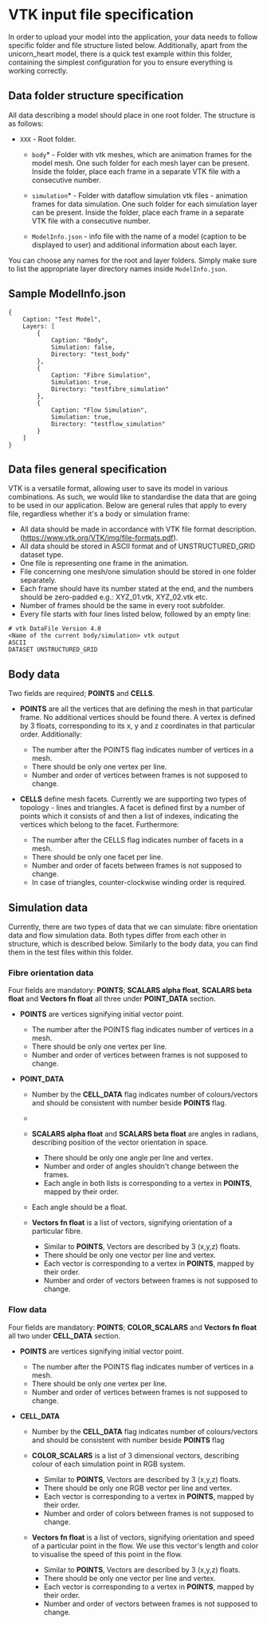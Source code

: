 ﻿# VTK input file specification

In order to upload your model into the application, your data needs to follow specific folder and file structure listed below. Additionally, apart from the unicorn_heart model, there is a quick test example within this folder, containing the simplest configuration for you to ensure everything is working correctly.

## Data folder structure specification

All data describing a model should place in one root folder. The structure is as follows:

- `XXX` - Root folder.

	- `body`* - Folder with vtk meshes, which are animation frames for the model mesh. One such folder for each mesh layer can be present. Inside the folder, place each frame in a separate VTK file with a consecutive number.

	- `simulation`* - Folder with dataflow simulation vtk files - animation frames for data simulation. One such folder for each simulation layer can be present. Inside the folder, place each frame in a separate VTK file with a consecutive number.

	- `ModelInfo.json` - info file with the name of a model (caption to be displayed to user) and additional information about each layer.

You can choose any names for the root and layer folders. Simply make sure to list the appropriate layer directory names inside `ModelInfo.json`.

## Sample ModelInfo.json

```
{
    Caption: "Test Model",
    Layers: [
        {
            Caption: "Body",
            Simulation: false,
            Directory: "test_body"
        },
        {
            Caption: "Fibre Simulation",
            Simulation: true,
            Directory: "testfibre_simulation"
        },
        {
            Caption: "Flow Simulation",
            Simulation: true,
            Directory: "testflow_simulation"
        }
    ]
}
```

## Data files general specification

VTK is a versatile format, allowing user to save its model in various combinations. As such, we would like to standardise the data that are going to be used in our application. Below are general rules that apply to every file, regardless whether it's a body or simulation frame:

- All data should be made in accordance with VTK file format description. (https://www.vtk.org/VTK/img/file-formats.pdf).
- All data should be stored in ASCII format and of UNSTRUCTURED_GRID dataset type.
- One file is representing one frame in the animation.
- File concerning one mesh/one simulation should be stored in one folder separately.
- Each frame should have its number stated at the end, and the numbers should be zero-padded e.g.: XYZ_01.vtk, XYZ_02.vtk etc.
- Number of frames should be the same in every root subfolder.
- Every file starts with four lines listed below, followed by an empty line:

```
# vtk DataFile Version 4.0
<Name of the current body/simulation> vtk output
ASCII
DATASET UNSTRUCTURED_GRID
```


## Body data

Two fields are required; **POINTS** and **CELLS**.

-   **POINTS** are all the vertices that are defining the mesh in that particular frame. No additional vertices should be found there. A vertex is defined by 3 floats, corresponding to its x, y and z coordinates in that particular order. Additionally:

	-  The number after the POINTS flag indicates number of vertices in a mesh.
	- There should be only one vertex per line.
	- Number and order of vertices between frames is not supposed to change.

-   **CELLS** define mesh facets.  Currently we are supporting two types of topology - lines and triangles. A facet is defined first by a number of points which it consists of and then a list of indexes, indicating the vertices which belong to the facet. Furthermore:

	- The number after the CELLS flag indicates number of facets in a mesh.
	- There should be only one facet per line.
	- Number and order of facets between frames is not supposed to change.
	- In case of triangles, counter-clockwise winding order is required.

## Simulation data

Currently, there are two types of data that we can simulate: fibre orientation data and flow simulation data. Both types differ from each other in structure, which is described below. Similarly to the body data, you can find them in the test files within this folder.

### Fibre orientation data

Four fields are mandatory: **POINTS**; **SCALARS alpha float**, **SCALARS beta float** and **Vectors fn float** all three under **POINT_DATA** section.

- **POINTS** are vertices signifying initial vector point.
	-  The number after the POINTS flag indicates number of vertices in a mesh.
	- There should be only one vertex per line.
	- Number and order of vertices between frames is not supposed to change.

 - **POINT_DATA**
	- Number by the **CELL_DATA** flag indicates number of colours/vectors and should be consistent with number beside **POINTS** flag.
	-
	- **SCALARS alpha float** and **SCALARS beta float** are angles in radians, describing position of the vector orientation in space.
		- There should be only one angle per line and vertex.
		- Number and order of angles shouldn't change between the frames.
		- Each angle in both lists is corresponding to a vertex in **POINTS**, mapped by their order.
	- Each angle should be a float.

	- **Vectors fn float** is a list of vectors, signifying orientation of a particular fibre.
		- Similar to **POINTS**, Vectors are described by 3 (x,y,z) floats.
		- There should be only one vector per line and vertex.
		- Each vector is corresponding to a vertex in **POINTS**, mapped by their order.
		- Number and order of vectors between frames is not supposed to change.

### Flow data
Four fields are mandatory: **POINTS**; **COLOR_SCALARS** and **Vectors fn float** all two under **CELL_DATA** section.

- **POINTS** are vertices signifying initial vector point.
	-  The number after the POINTS flag indicates number of vertices in a mesh.
	- There should be only one vertex per line.
	- Number and order of vertices between frames is not supposed to change.

- **CELL_DATA**
	- Number by the **CELL_DATA** flag indicates number of colours/vectors and should be consistent with number beside **POINTS** flag

	- **COLOR_SCALARS** is a list of 3 dimensional vectors, describing colour of each simulation point in RGB system.
		- Similar to **POINTS**, Vectors are described by 3 (x,y,z) floats.
		- There should be only one RGB vector per line and vertex.
		- Each vector is corresponding to a vertex in **POINTS**, mapped by their order.
		- Number and order of colors between frames is not supposed to change.

	- **Vectors fn float** is a list of vectors, signifying orientation and speed of a particular point in the flow. We use this vector's length and color to visualise the speed of this point in the flow.
		- Similar to **POINTS**, Vectors are described by 3 (x,y,z) floats.
		- There should be only one vector per line and vertex.
		- Each vector is corresponding to a vertex in **POINTS**, mapped by their order.
		- Number and order of vectors between frames is not supposed to change.
